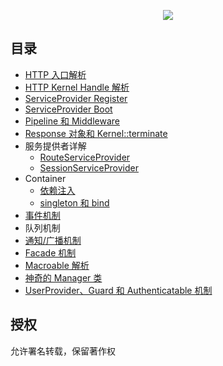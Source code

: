 <p align="center"><a href="https://github.com/xiaohuilam/laravel/issues?q=is%3Aissue+is%3Aopen+sort%3Acreated-asc+label%3Abook"><img src="https://wantu-kw0-asset007-hz.oss-cn-hangzhou.aliyuncs.com/K6alX68P7TIXnS7uiil.svg%2Bxml"/></a></p>

## 目录
* [HTTP 入口解析](https://github.com/xiaohuilam/laravel/issues/1)
* [HTTP Kernel Handle 解析](https://github.com/xiaohuilam/laravel/issues/2)
* [ServiceProvider Register](https://github.com/xiaohuilam/laravel/issues/3)
* [ServiceProvider Boot](https://github.com/xiaohuilam/laravel/issues/4)
* [Pipeline 和 Middleware](https://github.com/xiaohuilam/laravel/issues/5)
* [Response 对象和 Kernel::terminate](https://github.com/xiaohuilam/laravel/issues/14)
* 服务提供者详解
  * [RouteServiceProvider](https://github.com/xiaohuilam/laravel/issues/6)
  * [SessionServiceProvider](https://github.com/xiaohuilam/laravel/issues/8)
* Container
  * [依赖注入](https://github.com/xiaohuilam/laravel/issues/9)
  * [singleton 和 bind](https://github.com/xiaohuilam/laravel/issues/10)
* [事件机制](https://github.com/xiaohuilam/laravel/issues/11)
* 队列机制
* [通知/广播机制](https://github.com/xiaohuilam/laravel/issues/18)
* [Facade 机制](https://github.com/xiaohuilam/laravel/issues/12)
* [Macroable 解析](https://github.com/xiaohuilam/laravel/issues/13)
* [神奇的 Manager 类](https://github.com/xiaohuilam/laravel/issues/16)
* [UserProvider、Guard 和 Authenticatable 机制](https://github.com/xiaohuilam/laravel/issues/17)

## 授权
允许署名转载，保留著作权
